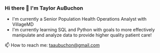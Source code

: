 ### Hi there 👋 I'm Taylor AuBuchon
 - I'm currently a Senior Population Health Operations Analyst with VillageMD
 - I'm currently learning SQL and Python with goals to more effectively manipulate and analyze data to provide higher quality patient care!

📫 How to reach me: taaubuchon@gmail.com

<!--
**taubuchon/taubuchon** is a ✨ _special_ ✨ repository because its `README.md` (this file) appears on your GitHub profile.

Here are some ideas to get you started:

- 🔭 I’m currently working on ...
- 🌱 I’m currently learning ...
- 👯 I’m looking to collaborate on ...
- 🤔 I’m looking for help with ...
- 💬 Ask me about ...
- 📫 How to reach me: ...
- 😄 Pronouns: ...
- ⚡ Fun fact: ...
-->
